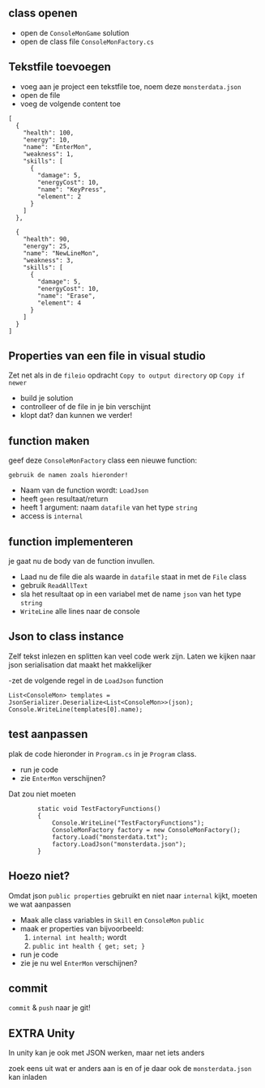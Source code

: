 ## class openen

- open de `ConsoleMonGame` solution
- open de class file `ConsoleMonFactory.cs`



## Tekstfile toevoegen

- voeg aan je project een tekstfile toe, noem deze `monsterdata.json`
- open de file
- voeg de volgende content toe

```
[
  {
    "health": 100,
    "energy": 10,
    "name": "EnterMon",
    "weakness": 1,
    "skills": [
      {
        "damage": 5,
        "energyCost": 10,
        "name": "KeyPress",
        "element": 2
      }
    ]
  },

  {
    "health": 90,
    "energy": 25,
    "name": "NewLineMon",
    "weakness": 3,
    "skills": [
      {
        "damage": 5,
        "energyCost": 10,
        "name": "Erase",
        "element": 4
      }
    ]
  }
]
```

## Properties van een file in visual studio

Zet net als in de `fileio` opdracht `Copy to output directory` op `Copy if newer`

- build je solution
- controlleer of de file in je bin verschijnt
- klopt dat? dan kunnen we verder!


## function maken

geef deze `ConsoleMonFactory` class een nieuwe function:

`gebruik de namen zoals hieronder!`

- Naam van de function wordt: `LoadJson`
- heeft `geen` resultaat/return
- heeft 1 argument: naam `datafile` van het type `string`
- access is `internal`

## function implementeren

je gaat nu de body van de function invullen.
- Laad nu de file die als waarde in `datafile` staat in met de `File` class
- gebruik `ReadAllText`
- sla het resultaat op in een variabel met de name `json` van het type `string`
- `WriteLine` alle lines naar de console

## Json to class instance

Zelf tekst inlezen en splitten kan veel code werk zijn.
Laten we kijken naar json serialisation dat maakt het makkelijker

-zet de volgende regel in de  `LoadJson` function

```
List<ConsoleMon> templates = JsonSerializer.Deserialize<List<ConsoleMon>>(json);
Console.WriteLine(templates[0].name);
```


## test aanpassen

plak de code hieronder in `Program.cs` in je `Program` class.

- run je code
- zie `EnterMon` verschijnen? 

Dat zou niet moeten

```
        static void TestFactoryFunctions()
        {
            Console.WriteLine("TestFactoryFunctions");
            ConsoleMonFactory factory = new ConsoleMonFactory();
            factory.Load("monsterdata.txt");
            factory.LoadJson("monsterdata.json");
        }
```

## Hoezo niet?

Omdat json `public properties` gebruikt en niet naar `internal` kijkt, moeten we wat aanpassen

- Maak alle class variables in `Skill` en `ConsoleMon` `public`
- maak er properties van bijvoorbeeld:
    1) `internal int health;` wordt
    2) `public int health { get; set; }`
- run je code
- zie je nu wel `EnterMon` verschijnen?

## commit

`commit` & `push` naar je git!

## EXTRA Unity

In unity kan je ook met JSON werken, maar net iets anders

zoek eens uit wat er anders aan is en of je daar ook de `monsterdata.json` kan inladen
